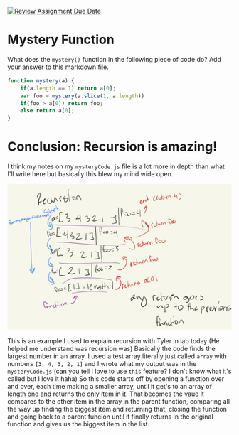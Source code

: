 [![Review Assignment Due Date](https://classroom.github.com/assets/deadline-readme-button-24ddc0f5d75046c5622901739e7c5dd533143b0c8e959d652212380cedb1ea36.svg)](https://classroom.github.com/a/GDPVb20V)
# Mystery Function

What does the `mystery()` function in the following piece of code do? Add your
answer to this markdown file.

```javascript
function mystery(a) {
    if(a.length == 1) return a[0];
    var foo = mystery(a.slice(1, a.length))
    if(foo > a[0]) return foo;
    else return a[0];
}
```
# Conclusion: Recursion is amazing! 

I think my notes on my `mysteryCode.js` file is a lot more in depth than what I'll write here but basically this blew my mind wide open. 

![Recursion](recursion.jpg)

This is an example I used to explain recursion with Tyler in lab today (He helped me understand was recursion was) Basically the code finds the largest number 
in an array. I used a test array literally just called `array` with numbers `[3, 4, 3, 2, 1]` and I wrote what my output was in the `mysteryCode.js` (can you 
tell I love to use `this` feature? I don't know what it's called but I love it haha) So this code starts off by opening a function over and over, each time 
making a smaller array, until it get's to an array of length one and returns the only item in it. That becomes the vaue it compares to the other item in the 
array in the parent function, comparing all the way up finding the biggest item and returning that, closing the function and going back to a parent funcion 
until it finally returns in the original function and gives us the biggest item in the list. 

